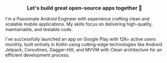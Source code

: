 <h3 align="center">Let's build great open-source apps together 🚀</h3>

I'm a Passionate Android Engineer with experience crafting clean and scalable mobile applications. My skills focus on delivering high-quality, maintainable, and testable code. 

I've successfully launched an app on Google Play with 12K+ active users monthly, built entirely in Kotlin using cutting-edge technologies like Android Jetpack, Coroutines, Dagger-Hilt, and MVVM with Clean architecture for an efficient development process.

